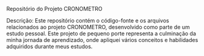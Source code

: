 Repositório do Projeto CRONOMETRO

Descrição: Este repositório contém o código-fonte e os arquivos relacionados ao projeto CRONOMETRO, desenvolvido como parte de um estudo pessoal. Este projeto de pequeno porte representa a culminação da minha jornada de aprendizado, onde apliquei vários conceitos e habilidades adquiridos durante meus estudos.

